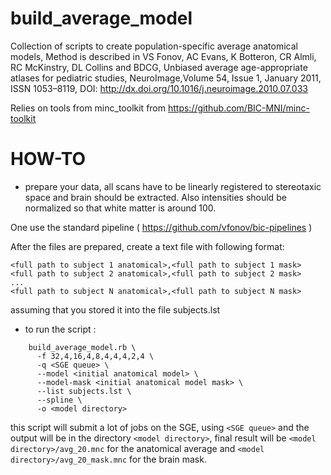 build_average_model
===================

Collection of scripts to create population-specific average anatomical models,
Method is described in 
VS Fonov, AC Evans, K Botteron, CR Almli, RC McKinstry, DL Collins and BDCG, Unbiased average age-appropriate atlases for pediatric studies, NeuroImage,Volume 54, Issue 1, January 2011, ISSN 1053–8119,
DOI: http://dx.doi.org/10.1016/j.neuroimage.2010.07.033

Relies on tools from minc_toolkit from https://github.com/BIC-MNI/minc-toolkit



HOW-TO
==================


-  prepare your data, all scans have to be linearly registered to stereotaxic space and brain should be extracted. Also intensities should be normalized so that white matter is around 100.

One use the standard pipeline ( https://github.com/vfonov/bic-pipelines )

After the files are prepared, create a text file with following format:

    <full path to subject 1 anatomical>,<full path to subject 1 mask>
    <full path to subject 2 anatomical>,<full path to subject 2 mask>
    ...
    <full path to subject N anatomical>,<full path to subject N mask>

assuming that you stored it into the file subjects.lst

-  to run the script :

```shell
    build_average_model.rb \
      -f 32,4,16,4,8,4,4,4,2,4 \
      -q <SGE queue> \
      --model <initial anatomical model> \
      --model-mask <initial anatomical model mask> \
      --list subjects.lst \
      --spline \
      -o <model directory>
```
      
this script will submit a lot of jobs on the SGE, using ```<SGE queue>``` and the output will be in the directory ```<model directory>```, final result will be
```<model directory>/avg_20.mnc``` for the anatomical average and ```<model directory>/avg_20_mask.mnc``` for the brain mask.

